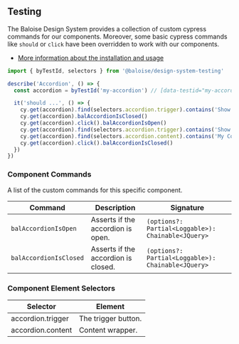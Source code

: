 ## Testing

The Baloise Design System provides a collection of custom cypress commands for our components. Moreover, some basic cypress commands like `should` or `click` have been overridden to work with our components.

- [More information about the installation and usage](?path=/docs/development-testing--page)

<!-- START: human documentation -->

```typescript
import { byTestId, selectors } from '@baloise/design-system-testing'

describe('Accordion', () => {
  const accordion = byTestId('my-accordion') // [data-testid="my-accordion"]

  it('should ...', () => {
    cy.get(accordion).find(selectors.accordion.trigger).contains('Show more')
    cy.get(accordion).balAccordionIsClosed()
    cy.get(accordion).click().balAccordionIsOpen()
    cy.get(accordion).find(selectors.accordion.trigger).contains('Show less')
    cy.get(accordion).find(selectors.accordion.content).contains('My Content')
    cy.get(accordion).click().balAccordionIsClosed()
  })
})
```

<!-- END: human documentation -->

### Component Commands
 
A list of the custom commands for this specific component.
 
| Command                | Description                         | Signature                                          |
| ---------------------- | ----------------------------------- | -------------------------------------------------- |
| `balAccordionIsOpen`   | Asserts if the accordion is open.   | `(options?: Partial<Loggable>): Chainable<JQuery>` |
| `balAccordionIsClosed` | Asserts if the accordion is closed. | `(options?: Partial<Loggable>): Chainable<JQuery>` |
 

### Component Element Selectors

| Selector          | Element             |
| ----------------- | ------------------- |
| accordion.trigger | The trigger button. |
| accordion.content | Content wrapper.    |

